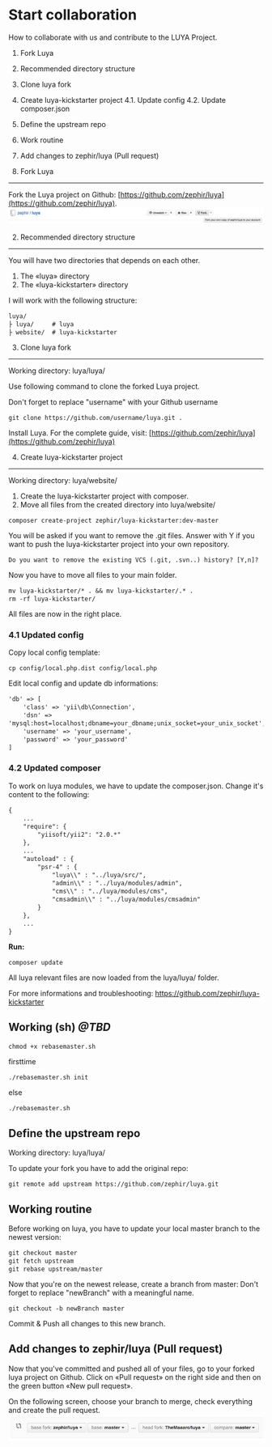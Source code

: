 Start collaboration
===================

How to collaborate with us and contribute to the LUYA Project.

1. Fork Luya
2. Recommended directory structure
3. Clone luya fork
4. Create luya-kickstarter project
4.1. Update config
4.2. Update composer.json
5. Define the upstream repo
6. Work routine
7. Add changes to zephir/luya (Pull request)

1. Fork Luya
-------------
Fork the Luya project on Github: [https://github.com/zephir/luya](https://github.com/zephir/luya).
![fork-luya](img/start-collaboration-fork.jpg "Fork Luya")

2. Recommended directory structure
------------------------------------
You will have two directories that depends on each other.

1. The «luya» directory
2. The «luya-kickstarter» directory

I will work with the following structure:
```
luya/
├ luya/     # luya
├ website/  # luya-kickstarter
```

3. Clone luya fork
-------------------
Working directory: luya/luya/

Use following command to clone the forked Luya project.

Don't forget to replace "username" with your Github username
```
git clone https://github.com/username/luya.git .
```

Install Luya. For the complete guide, visit: [https://github.com/zephir/luya](https://github.com/zephir/luya)

4. Create luya-kickstarter project
------------------------------------
Working directory: luya/website/

1. Create the luya-kickstarter project with composer.
2. Move all files from the created directory into luya/website/
```
composer create-project zephir/luya-kickstarter:dev-master
```
You will be asked if you want to remove the .git files. Answer with Y if you want to push the luya-kickstarter project into your own repository.
```
Do you want to remove the existing VCS (.git, .svn..) history? [Y,n]? 
```
Now you have to move all files to your main folder.
```
mv luya-kickstarter/* . && mv luya-kickstarter/.* .
rm -rf luya-kickstarter/
```
All files are now in the right place.

### 4.1 Updated config
Copy local config template:
```
cp config/local.php.dist config/local.php
```
Edit local config and update db informations:
```
'db' => [
	'class' => 'yii\db\Connection',
    'dsn' => 'mysql:host=localhost;dbname=your_dbname;unix_socket=your_unix_socket',
    'username' => 'your_username',
    'password' => 'your_password'
]
```

### 4.2 Updated composer
To work on luya modules, we have to update the composer.json.
Change it's content to the following:
```
{
    ...
    "require": {
        "yiisoft/yii2": "2.0.*"
    },
    ...
    "autoload" : {
        "psr-4" : {
            "luya\\" : "../luya/src/",
            "admin\\" : "../luya/modules/admin",
            "cms\\" : "../luya/modules/cms",
            "cmsadmin\\" : "../luya/modules/cmsadmin"
        }
    },
    ...
}
```
**Run:**
```
composer update
```

All luya relevant files are now loaded from the luya/luya/ folder.

For more informations and troubleshooting: https://github.com/zephir/luya-kickstarter

Working (sh) ***@TBD***
-------------
```
chmod +x rebasemaster.sh
```

firsttime
```
./rebasemaster.sh init
```

else
```
./rebasemaster.sh
```


Define the upstream repo
-------------------------
Working directory: luya/luya/

To update your fork you have to add the original repo:
```
git remote add upstream https://github.com/zephir/luya.git
```

Working routine
----------------
Before working on luya, you have to update your local master branch to the newest version:
```
git checkout master
git fetch upstream
git rebase upstream/master
```


Now that you're on the newest release, create a branch from master:
Don't forget to replace "newBranch" with a meaningful name.
```
git checkout -b newBranch master
```

Commit & Push all changes to this new branch.

Add changes to zephir/luya (Pull request)
-----------------------------------------
Now that you've committed and pushed all of your files, go to your forked luya project on Github.
Click on «Pull request» on the right side and then on the green button «New pull request».

On the following screen, choose your branch to merge, check everything and create the pull request.
![pull-request](img/start-collaboration-pull-request.jpg "Pull request")